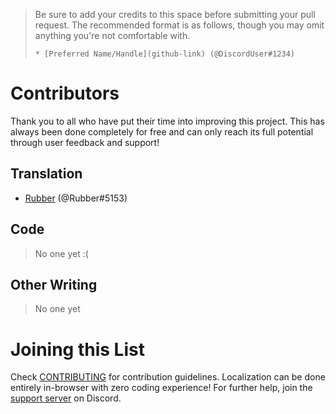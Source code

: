 > Be sure to add your credits to this space before submitting your pull request. The recommended format is as follows, though you may omit anything you're not comfortable with.
> ```
> * [Preferred Name/Handle](github-link) (@DiscordUser#1234)
> ```

# Contributors
Thank you to all who have put their time into improving this project. This has always been done completely for free and can only reach its full potential through user feedback and support!

## Translation
* [Rubber](https://github.com/RubblaBubbla) (@Rubber#5153)


## Code
> No one yet :(

## Other Writing
> No one yet

# Joining this List
Check [CONTRIBUTING](./CONTRIBUTING.md) for contribution guidelines. Localization can be done entirely in-browser with zero coding experience!
For further help, join the [support server](https://discord.gg/VZYKBptWFJ) on Discord.
